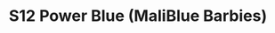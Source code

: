 ---
title: S12 Power Blue (MaliBlue Barbies)
permalink: "/teams/s12-power-blue"
teamslug: s12-power-blue
members:
- JW - Captain
- Marvin Washington - Quarterback
- Alex Anzures
- Preston Bencivenga
- Nick Bonard
- Marlon D.
- Clint Day
- Andrew Esquer
- Scott Kelly
- Alex Mendoza
- Mike Nula
- Mike Peters
- Sam Smallwood
teamid: 4189
name: S12 Power Blue
color: MaliBlue Barbies
division: ''
---